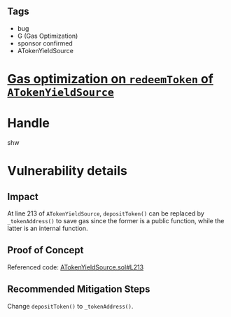 ## Tags

- bug
- G (Gas Optimization)
- sponsor confirmed
- ATokenYieldSource

# [Gas optimization on `redeemToken` of `ATokenYieldSource`](https://github.com/code-423n4/2021-06-pooltogether-findings/issues/123) 

# Handle

shw


# Vulnerability details

## Impact

At line 213 of `ATokenYieldSource`, `depositToken()` can be replaced by `_tokenAddress()` to save gas since the former is a public function, while the latter is an internal function.

## Proof of Concept

Referenced code:
[ATokenYieldSource.sol#L213](https://github.com/code-423n4/2021-06-pooltogether/blob/main/contracts/yield-source/ATokenYieldSource.sol#L213)

## Recommended Mitigation Steps

Change `depositToken()` to `_tokenAddress()`.

